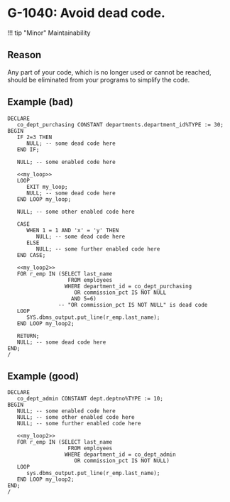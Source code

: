 # G-1040: Avoid dead code.

!!! tip "Minor"
    Maintainability

## Reason

Any part of your code, which is no longer used or cannot be reached, should be eliminated from your programs to simplify the code.

## Example (bad)

```
DECLARE
   co_dept_purchasing CONSTANT departments.department_id%TYPE := 30;
BEGIN
   IF 2=3 THEN
      NULL; -- some dead code here
   END IF;
   
   NULL; -- some enabled code here
   
   <<my_loop>>
   LOOP
      EXIT my_loop;    
      NULL; -- some dead code here
   END LOOP my_loop;

   NULL; -- some other enabled code here

   CASE 
      WHEN 1 = 1 AND 'x' = 'y' THEN
         NULL; -- some dead code here
      ELSE
         NULL; -- some further enabled code here
   END CASE;
   
   <<my_loop2>>
   FOR r_emp IN (SELECT last_name
                   FROM employees
                  WHERE department_id = co_dept_purchasing
                     OR commission_pct IS NOT NULL 
                    AND 5=6) 
                -- "OR commission_pct IS NOT NULL" is dead code 
   LOOP
      SYS.dbms_output.put_line(r_emp.last_name);
   END LOOP my_loop2;
   
   RETURN;
   NULL; -- some dead code here
END;
/
```

## Example (good)

```
DECLARE
   co_dept_admin CONSTANT dept.deptno%TYPE := 10;
BEGIN
   NULL; -- some enabled code here
   NULL; -- some other enabled code here
   NULL; -- some further enabled code here

   <<my_loop2>>
   FOR r_emp IN (SELECT last_name
                   FROM employees
                  WHERE department_id = co_dept_admin
                     OR commission_pct IS NOT NULL) 
   LOOP
      sys.dbms_output.put_line(r_emp.last_name);
   END LOOP my_loop2;
END;
/
```